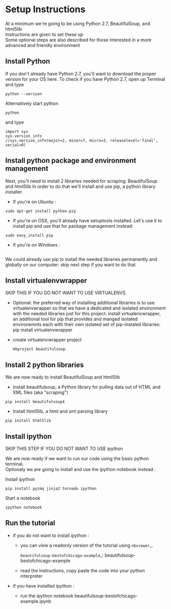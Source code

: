 Setup Instructions
==================

At a minimum we're going to be using Python 2.7, BeautifulSoup, and html5lib  
Instructions are given to set these up  
Some optional steps are also described for those interested in a more advanced and friendly environment   

Install Python
--------------

If you don't already have Python 2.7, you'll want to download the proper version for your OS here. 
To check if you have Python 2.7, open up Terminal and type

```
python --version
```

Alternatively start python
```
python
```

and type

```
import sys
sys.version_info
//sys.version_info(major=2, minor=7, micro=3, releaselevel='final', serial=0)
```

Install python package and environment management
-------------------------------------------------

Next, you'll need to install 2 libraries needed for scraping: BeautifulSoup and html5lib
In order to do that we'll install and use pip, a python library installer.  

* If you're on Ubuntu :
  
```
sudo apt-get install python-pip 
```
 
* If you're on OSX, you'll already have setuptools installed. Let's use it to install pip and use that for package management instead: 

```
sudo easy_install pip
```

* If you're on Windows :   

```
```

We could already use pip to install the needed libraries permanently and globally on our computer: skip next step if you want to do that


Install virtualenvwrapper
-------------------------

SKIP THIS IF YOU DO NOT WANT TO USE VIRTUALENVS 

* Optional: the preferred way of installing additional libraries is to use virtualenvwrapper so that we have a dedicated and isolated environment with the needed libraries just for this project: install virtualenvwrapper, an additional tool for pip that provides and manged isolated environemnts each with their own isolated set of pip-instaled libraries:
  pip install virtualenvwrapper
  
* create virtualenvwrapper project
  
  ```
  mkproject beautifulsoup
  ```
  
Install 2 python libraries
--------------------------

We are now ready to install BeautifulSoup and html5lib

* Install beautifulsoup, a Python library for pulling data out of HTML and XML files (aka "scraping")

```
pip install beautifulsoup4
```

* Install html5lib, a html and xml parsing library

```
pip install html5lib
```

Install ipython 
---------------

SKIP THIS STEP IF YOU DO NOT WANT TO USE ipython
 
We are now ready if we want to run our code using the basic python terminal.  
Optionaly we are going to install and use the ipython notebook instead :  

Install ipython  

```
pip install pyzmq jinja2 tornado ipython
```

Start a notebook 
 
```
ipython notebook
```

Run the tutorial
----------------

* if you do not want to install ipython : 

  * you can view a readonly version of the tutorial using `nbviewer`_.

    `beautifulsoup-bestofchicago-example`_: beautifulsoup-bestofchicago-example

  * read the instructions, copy paste the code into your python interpreter
  
* if you have installed ipython :

  * run the ipython notebook beautifulsoup-bestofchicago-example.ipynb
